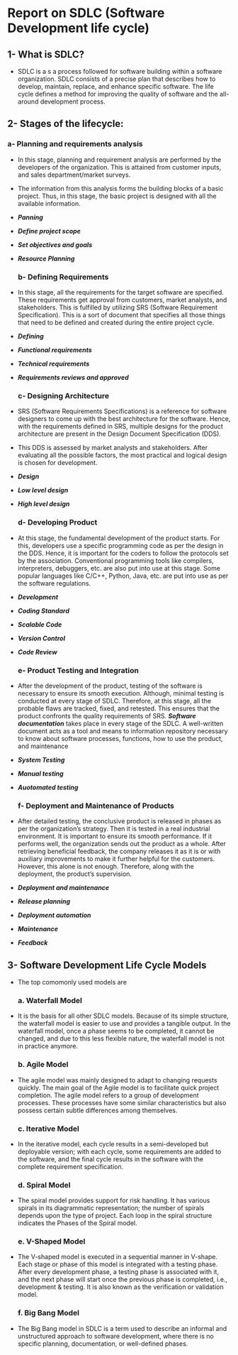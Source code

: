 # Report on SDLC (Software Development life cycle)

## 1- What is SDLC?
- SDLC is a s a process followed for software building within a software organization. SDLC consists of a precise plan that describes how to develop, maintain, replace, and enhance specific software. The life cycle defines a method for improving the quality of software and the all-around development process.
## 2- Stages of the lifecycle:

  ### a- Planning and requirements analysis
- In this stage, planning and requirement analysis are performed by the developers of the organization. This is attained from customer inputs, and sales department/market surveys. 
- The information from this analysis forms the building blocks of a basic project. Thus, in this stage, the basic project is designed with all the available information.
- ***Panning***
- ***Define project scope***
- ***Set objectives and goals***
- ***Resource Planning***

  ### b- Defining Requirements
- In this stage, all the requirements for the target software are specified. These requirements get approval from customers, market analysts, and stakeholders. 
This is fulfilled by utilizing SRS (Software Requirement Specification). This is a sort of document that specifies all those things that need to be defined and created during the entire project cycle.
- ***Defining***
- ***Functional requirements***
- ***Technical requirements***
- ***Requirements reviews and approved***

  ### c- Designing Architecture
- SRS (Software Requirements Specifications) is a reference for software designers to come up with the best architecture for the software. Hence, with the requirements defined in SRS, multiple designs for the product architecture are present in the Design Document Specification (DDS).
- This DDS is assessed by market analysts and stakeholders. After evaluating all the possible factors, the most practical and logical design is chosen for development.
- ***Design***
- ***Low level design***
- ***High level design***

  ### d- Developing Product
- At this stage, the fundamental development of the product starts. For this, developers use a specific programming code as per the design in the DDS. Hence, it is important for the coders to follow the protocols set by the association. Conventional programming tools like compilers, interpreters, debuggers, etc. are also put into use at this stage. Some popular languages like C/C++, Python, Java, etc. are put into use as per the software regulations.
- ***Development***
- ***Coding Standard***
- ***Scalable Code***
- ***Version Control***
- ***Code Review***

  ### e- Product Testing and Integration
- After the development of the product, testing of the software is necessary to ensure its smooth execution. Although, minimal testing is conducted at every stage of SDLC. Therefore, at this stage, all the probable flaws are tracked, fixed, and retested. This ensures that the product confronts the quality requirements of SRS.
**_Software documentation_** takes place in every stage of the SDLC. A well-written document acts as a tool and means to information repository necessary to know about software processes, functions, how to use the product, and maintenance
- ***System Testing***
- ***Manual testing***
- ***Auotomated testing***

  ### f- Deployment and Maintenance of Products
- After detailed testing, the conclusive product is released in phases as per the organization’s strategy. Then it is tested in a real industrial environment. It is important to ensure its smooth performance. If it performs well, the organization sends out the product as a whole. After retrieving beneficial feedback, the company releases it as it is or with auxiliary improvements to make it further helpful for the customers. However, this alone is not enough. Therefore, along with the deployment, the product’s supervision.
- ***Deployment and maintenance***
- ***Release planning***
- ***Deployment automation***
- ***Maintenance***
- ***Feedback***

## 3- Software Development Life Cycle Models
- The top comomonly used models are

  ### a. Waterfall Model
- It is the basis for all other SDLC models. Because of its simple structure, the waterfall model is easier to use and provides a tangible output. In the waterfall model, once a phase seems to be completed, it cannot be changed, and due to this less flexible nature, the waterfall model is not in practice anymore. 

  ### b. Agile Model
- The agile model was mainly designed to adapt to changing requests quickly. The main goal of the Agile model is to facilitate quick project completion. The agile model refers to a group of development processes. These processes have some similar characteristics but also possess certain subtle differences among themselves.

  ### c. Iterative Model
- In the iterative model, each cycle results in a semi-developed but deployable version; with each cycle, some requirements are added to the software, and the final cycle results in the software with the complete requirement specification. 

  ### d. Spiral Model
- The spiral model provides support for risk handling. It has various spirals in its diagrammatic representation; the number of spirals depends upon the type of project. Each loop in the spiral structure indicates the Phases of the Spiral model.  

  ### e. V-Shaped Model
- The V-shaped model is executed in a sequential manner in V-shape. Each stage or phase of this model is integrated with a testing phase. After every development phase, a testing phase is associated with it, and the next phase will start once the previous phase is completed, i.e., development & testing. It is also known as the verification or validation model. 

  ### f. Big Bang Model
- The Big Bang model in SDLC is a term used to describe an informal and unstructured approach to software development, where there is no specific planning, documentation, or well-defined phases.
